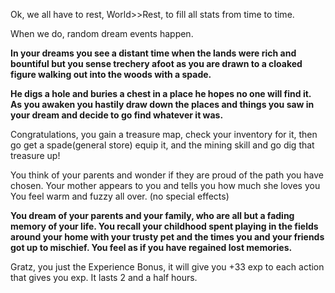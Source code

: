 ---
---
Ok, we all have to rest, World>>Rest, to fill all stats from time to time.

When we do, random dream events happen.

**In your dreams you see a distant time when the lands were rich and bountiful but you sense trechery afoot as you are drawn to a cloaked figure walking out into the woods with a spade.**

**He digs a hole and buries a chest in a place he hopes no one will find it.   
As you awaken you hastily draw down the places and things you saw in your dream and decide to go find whatever it was.**

Congratulations, you gain a treasure map, check your inventory for it, then go get a spade(general store) equip it, and the mining skill and go dig that treasure up!

You think of your parents and wonder if they are proud of the path you have chosen. Your mother appears to you and tells you how much she loves you You feel warm and fuzzy all over. (no special effects)

**You dream of your parents and your family, who are all but a fading memory of your life. You recall your childhood spent playing in the fields around your home with your trusty pet and the times you and your friends got up to mischief. You feel as if you have regained lost memories.**

Gratz, you just the Experience Bonus, it will give you +33 exp to each action that gives you exp. It lasts 2 and a half hours.